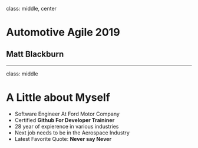 class: middle, center  
# Automotive Agile 2019  
## Matt Blackburn  

---
class: middle
# A Little about Myself

* Software Engineer At Ford Motor Company
* Certified **Github For Developer Traininer**
* 28 year of expierence in various industries
* Next job needs to be in the Aerospace Industry
* Latest Favorite Quote:  **Never say Never**

